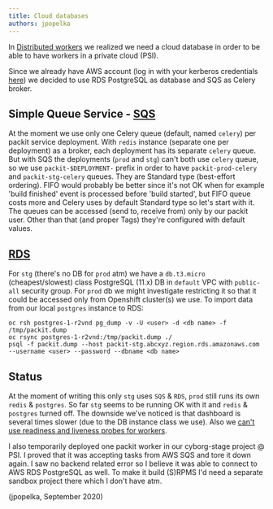 ```yaml
---
title: Cloud databases
authors: jpopelka
---
```


In [Distributed workers](/research/deployment/distributed-workers) we realized we need a cloud database
in order to be able to have workers in a private cloud (PSI).

Since we already have AWS account (log in with your kerberos credentials
[here](https://auth.redhat.com/auth/realms/EmployeeIDP/protocol/saml/clients/itaws))
we decided to use RDS PostgreSQL as database and SQS as Celery broker.

## Simple Queue Service - [SQS](https://console.aws.amazon.com/sqs/home)

At the moment we use only one Celery queue (default, named `celery`) per packit service deployment.
With `redis` instance (separate one per deployment) as a broker,
each deployment has its separate `celery` queue.
But with SQS the deployments (`prod` and `stg`) can't both use `celery` queue, so we use
`packit-$DEPLOYMENT-` prefix in order to have `packit-prod-celery` and `packit-stg-celery` queues.
They are Standard type (best-effort ordering). FIFO would probably be better
since it's not OK when for example 'build finished' event is processed before 'build started',
but FIFO queue costs more and Celery uses by default Standard type so let's start with it.
The queues can be accessed (send to, receive from) only by our packit user.
Other than that (and proper Tags) they're configured with default values.

## [RDS](https://console.aws.amazon.com/rds/home)

For `stg` (there's no DB for `prod` atm) we have a `db.t3.micro` (cheapest/slowest)
class PostgreSQL (11.x) DB in `default` VPC with `public-all` security group.
For `prod` db we might investigate restricting it so that it could be accessed
only from Openshift cluster(s) we use.
To import data from our local `postgres` instance to RDS:

```
oc rsh postgres-1-r2vnd pg_dump -v -U <user> -d <db name> -f /tmp/packit.dump
oc rsync postgres-1-r2vnd:/tmp/packit.dump ./
psql -f packit.dump --host packit-stg.abcxyz.region.rds.amazonaws.com --username <user> --password --dbname <db name>
```

## Status

At the moment of writing this only `stg` uses `SQS` & `RDS`,
`prod` still runs its own `redis` & `postgres`.
So far `stg` seems to be running OK with it and `redis` & `postgres` turned off.
The downside we've noticed is that dashboard is several times slower
(due to the DB instance class we use).
Also we
[can't use readiness and liveness probes for workers](https://github.com/packit/deployment/pull/135).

I also temporarily deployed one packit worker in our cyborg-stage project @ PSI.
I proved that it was accepting tasks from AWS SQS and tore it down again.
I saw no backend related error so I believe it was able to connect to AWS RDS PostgreSQL as well.
To make it build (S)RPMS I'd need a separate sandbox project there which I don't have atm.

(jpopelka, September 2020)
